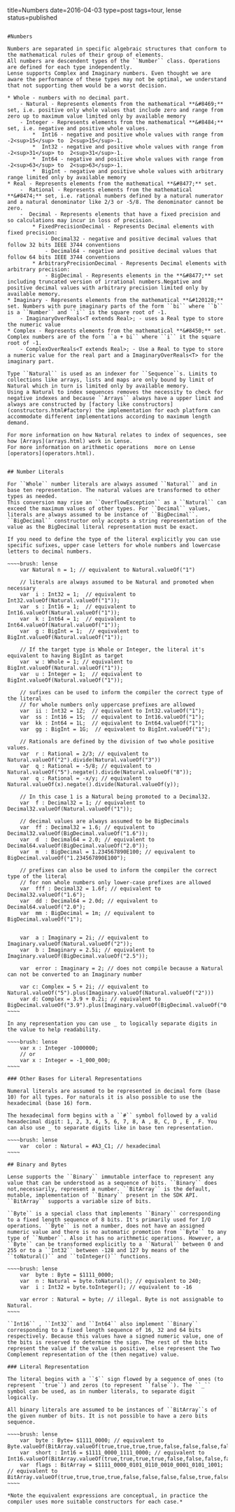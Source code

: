 title=Numbers
date=2016-04-03
type=post
tags=tour, lense
status=published
~~~~~~

#Numbers

Numbers are separated in specific algebraic structures that conform to the mathematical rules of their group of elements.
All numbers are descendent types of the ``Number`` class. Operations are defined for each type independently.
Lense supports Complex and Imaginary numbers. Even thought we are aware the performance of these types may not be optimal, we understand that not supporting them would be a worst decision. 

* Whole - numbers with no decimal part.
	- Natural - Represents elements from the mathematical **&#8469;** set, i.e. positive only whole values that include zero and range from zero up to maximum value limited only by available memory
	- Integer - Represents elements from the mathematical **&#8484;** set, i.e. negative and positive whole values.
		*  Int16 - negative and positive whole values with range from -2<sup>15</sup> to  2<sup>15</sup>-1. 
		*  Int32 - negative and positive whole values with range from -2<sup>31</sup> to  2<sup>31</sup>-1. 
		*  Int64 - negative and positive whole values with range from -2<sup>63</sup> to  2<sup>63</sup>-1. 
		*  BigInt - negative and positive whole values with arbitrary range limited only by available memory
* Real - Represents elements from the mathematical **&#8477;** set.
	-  Rational - Represents elements from the mathematical **&#8474;** set, i.e. rational numbers defined by a natural numerator and a natural denominator like 2/3 or -5/8. The denominator cannot be zero. 
	-  Decimal - Represents elements that have a fixed precision and so calculations may incur in loss of precision.
		* FixedPrecisionDecimal - Represents Decimal elements with fixed precision:
			- Decimal32 - negative and positive decimal values that follow 32 bits IEEE 3744 conventions
			- Decimal64 - negative and positive decimal values that follow 64 bits IEEE 3744 conventions
		* ArbitraryPrecisionDecimal - Represents Decimal elements with arbitrary precision:
			- BigDecimal - Represents elements in the **&#8477;** set including truncated version of irrational numbers.Negative and positive decimal values with arbitrary precision limited only by available memory.
* Imaginary - Represents elements from the mathematical **&#120128;** set. Numbers with pure imaginary parts of the form ``bi`` where ``b`` is a ``Number`` and ``i`` is the square root of -1.
	- ImaginaryOverReals<T extends Real>; - uses a Real type to store the numeric value
* Complex - Represents elements from the mathematical **&#8450;** set. Complex numbers are of the form ``a + bi`` where ``i`` it the square root of -1.
	- ComplexOverReals<T extends Real>; - Use a Real to type to store a numeric value for the real part and a ImaginaryOverReals<T> for the imaginary part.

Type ``Natural`` is used as an indexer for ``Sequence``s. Limits to collections like arrays, lists and maps are only bound by limit of Natural which in turn is limited only by available memory.
Using a Natural to index sequences removes the necessity to check for negative indexes and because ``Arrays`` always have a upper limit and always are constructed by [factory like constructors](constructors.html#factory) the implementation for each platform can accommodate different implementations according to maximum length demand.

For more information on how Natural relates to index of sequences, see how [Arrays](arrays.html) work in Lense.
For more information on arithmetic operations  more on Lense [operators](operators.html).


## Number Literals 

For ``Whole`` number literals are always assumed ``Natural`` and in base ten representation. The natural values are transformed to other types as needed. 
This conversion may rise an ``OverflowException`` as a ``Natural`` can exceed the maximum values of other types. For ``Decimal`` values, literals are always assumed to be instance of ``BigDecimal``. ``BigDecimal`` constructor only accepts a string representation of the value as the BigDecimal literal representation must be exact.

If you need to define the type of the literal explicitly you can use specific sufixes, upper case letters for whole numbers and lowercase letters to decimal numbers.

~~~~brush: lense
	var Natural n = 1; // equivalent to Natural.valueOf("1")
	
	// literals are always assumed to be Natural and promoted when necessary
	var  i : Int32 = 1;  // equivalent to Int32.valueOf(Natural.valueOf("1"));
	var  s : Int16 = 1;  // equivalent to Int16.valueOf(Natural.valueOf("1"));
	var  k : Int64 = 1;  // equivalent to Int64.valueOf(Natural.valueOf("1"));
	var  g : BigInt = 1;  // equivalent to BigInt.valueOf(Natural.valueOf("1"));
	
	// If the target type is Whole or Integer, the literal it's equivalent to having BigInt as target 
	var  w : Whole = 1; // equivalent to BigInt.valueOf(Natural.valueOf("1"));
	var  u : Integer = 1;  // equivalent to BigInt.valueOf(Natural.valueOf("1"));
	
	// sufixes can be used to inform the compiler the correct type of the literal
	// for whole numbers only uppercase prefixes are allowed 
	var  ii : Int32 = 1Z;  // equivalent to Int32.valueOf("1");
	var  ss : Int16 = 1S;  // equivalent to Int16.valueOf("1");
	var  kk : Int64 = 1L;  // equivalent to Int64.valueOf("1");
	var  gg : BigInt = 1G;  // equivalent to BigInt.valueOf("1");
	
	// Rationals are defined by the division of two whole positive values. 
	var  r : Rational = 2/3; // equivalent to Natural.valueOf("2").divide(Natural.valueOf("3"))
	var  q : Rational = -5/8; // equivalent to Natural.valueOf("5").negate().divide(Natural.valueOf("8"));
	var  q : Rational = -x/y; // equivalent to Natural.valueOf(x).negate().divide(Natural.valueOf(y));
	
	// In this case 1 is a Natural being promoted to a Decimal32.
	var  f : Decimal32 = 1; // equivalent to Decimal32.valueOf(Natural.valueOf("1"));
	
	// decimal values are always assumed to be BigDecimals
	var  ff : Decimal32 = 1.6; // equivalent to Decimal32.valueOf(BigDecimal.valueOf("1.6"));
	var  d  : Decimal64 = 2.0; // equivalent to Decimal64.valueOf(BigDecimal.valueOf("2.0"));
	var  m  : BigDecimal = 1.234567890E100; // equivalent to BigDecimal.valueOf("1.234567890E100");

	// prefixes can also be used to inform the compiler the correct type of the literal
	// for non whole numbers only lower-case prefixes are allowed 
	var  fff : Decimal32 = 1.6f; // equivalent to Decimal32.valueOf("1.6");
	var  dd : Decimal64 = 2.0d; // equivalent to Decimal64.valueOf("2.0");
	var  mm : BigDecimal = 1m; // equivalent to BigDecimal.valueOf("1");
	
	
	var  a : Imaginary = 2i; // equivalent to Imaginary.valueOf(Natural.valueOf("2"));
	var  b : Imaginary = 2.5i; // equivalent to Imaginary.valueOf(BigDecimal.valueOf("2.5"));
	
	var  error : Imaginary = 2; // does not compile because a Natural can not be converted to an Imaginary number

	var c: Complex = 5 + 2i; // equivalent to Natural.valueOf("5").plus(Imaginary.valueOf(Natural.valueOf("2")))
	var d: Complex = 3.9 + 0.2i; // equivalent to BigDecimal.valueOf("3.9").plus(Imaginary.valueOf(BigDecimal.valueOf("0.2"))
~~~~

In any representation you can use _ to logically separate digits in the value to help readability.

~~~~brush: lense
	var x : Integer -1000000;
	// or
	var x : Integer = -1_000_000;
~~~~

### Other Bases for Literal Representations 

Numeral literals are assumed to be represented in decimal form (base 10) for all types. For naturals it is also possible to use the hexadecimal (base 16) form.

The hexadecimal form begins with a ``#`` symbol followed by a valid hexadecimal digit: 1, 2, 3, 4, 5, 6, 7, 8, A , B, C, D , E , F. You can also use _ to separate digits like in base ten representation.

~~~~brush: lense
	var  color : Natural = #A3_C1; // hexadecimal
~~~~

## Binary and Bytes

Lense supports the ``Binary`` immutable interface to represent any value that can be understood as a sequence of bits. ``Binary`` does not,necessarily, represent a number. ``BitArray`` is the default, mutable, implementation of ``Binary`` present in the SDK API. ``BitArray`` supports a variable size of bits.

``Byte`` is a special class that implements ``Binary`` corresponding to a fixed length sequence of 8 bits. It's primarily used for I/O operations. ``Byte`` is not a number, does not have an assigned numeric value and there is no automatic promotion from ``Byte`` to any type of ``Number``. Also it has no arithmetic operations. However, a ``Byte`` can be transformed explicitly to a ``Natural`` between 0 and 255 or to a ``Int32`` between -128 and 127 by means of the ``toNatural()`` and ``toInteger()`` functions.

~~~~brush: lense
	var  byte : Byte = $1111_0000; 
	var  n : Natural = byte.toNatural(); // equivalent to 240;
	var  i : Int32 = byte.toInteger(); // equivalent to -16
	
	var error : Natural = byte; // illegal. Byte is not assignable to Natural.
~~~~

``Int16`` , ``Int32`` and ``Int64`` also implement ``Binary`` corresponding to a fixed length sequence of 16, 32 and 64 bits respectively. Because this values have a signed numeric value, one of the bits is reserved to determine the sign. The rest of the bits represent the value if the value is positive, else represent the Two Complement representation of the (then negative) value.

### Literal Representation

The literal begins with a ``$`` sign flowed by a sequence of ones (to represent ``true``) and zeros (to represent ``false``). The ``_`` symbol can be used, as in number literals, to separate digit logically.

All binary literals are assumed to be instances of ``BitArray``s of the given number of bits. It is not possible to have a zero bits sequence. 

~~~~brush: lense
	var  byte : Byte= $1111_0000; // equivalent to Byte.valueOf(BitArray.valueOf(true,true,true,true,false,false,false,false));
	var  short : Int16 = $1111_0000_1111_0000; // equivalent to Int16.valueOf(BitArray.valueOf(true,true,true,true,false,false,false,false,true,true,true,true,false,false,false,false));
	var  flags : BitArray = $1111_0000_0101_0110_0010_0001_0101_1001; // equivalent to BitArray.valueOf(true,true,true,true,false,false,false,false,true,false,tru,false,true,true,false,false,false,false,false,false,false,false,true,false,true,false,true,true,false,false,true);
~~~~	

*Note the equivalent expressions are conceptual, in practice the compiler uses more suitable constructors for each case.*
